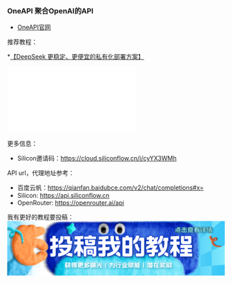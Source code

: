 ### OneAPI 聚合OpenAI的API

* [OneAPI官网](https://openai.justsong.cn)

推荐教程：

*[【DeepSeek 更稳定、更便宜的私有化部署方案】](https://www.bilibili.com/video/BV1AcN3e6Epi/?share_source=copy_web&vd_source=60661ff18afa37bbfca1f94f13563a45)
<iframe src="//player.bilibili.com/player.html?isOutside=true&aid=113967796061064&bvid=BV1AcN3e6Epi&cid=28280163868&p=1&autoplay=0" scrolling="no" border="0" frameborder="no" framespacing="0" allowfullscreen="true"></iframe>

更多信息：
* Silicon邀请码：https://cloud.siliconflow.cn/i/cyYX3WMh

API url，代理地址参考：

* 百度云帆：https://qianfan.baidubce.com/v2/chat/completions#x=
* Silicon: https://api.siliconflow.cn
* OpenRouter: https://openrouter.ai/api

我有更好的教程要投稿：
[![image](./picture/post.png)](/zh/guide/istore/software/post-my-tutorial.html)

